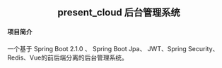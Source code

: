<h2 style="text-align: center">present_cloud 后台管理系统</h2>


#### 项目简介
一个基于 Spring Boot 2.1.0 、 Spring Boot Jpa、 JWT、Spring Security、Redis、Vue的前后端分离的后台管理系统。

